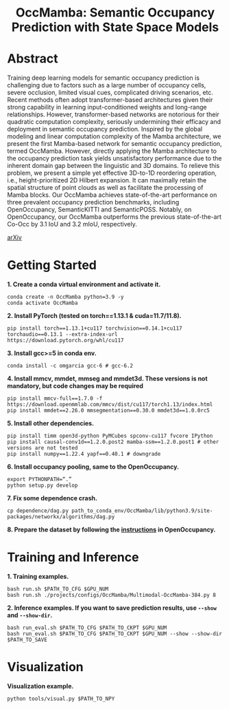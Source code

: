 <div align="center">   

# OccMamba: Semantic Occupancy Prediction with State Space Models
</div>

# Abstract 

Training deep learning models for semantic occupancy prediction is challenging due to factors such as a large number of occupancy cells, severe occlusion, limited visual cues, complicated driving scenarios, etc. Recent methods often adopt transformer-based architectures given their strong capability in learning input-conditioned weights and long-range relationships. However, transformer-based networks are notorious for their quadratic computation complexity, seriously undermining their efficacy and deployment in semantic occupancy prediction. Inspired by the global modeling and linear computation complexity of the Mamba architecture, we present the first Mamba-based network for semantic occupancy prediction, termed OccMamba. However, directly applying the Mamba architecture to the occupancy prediction task yields unsatisfactory performance due to the inherent domain gap between the linguistic and 3D domains. To relieve this problem, we present a simple yet effective 3D-to-1D reordering operation, i.e., height-prioritized 2D Hilbert expansion. It can maximally retain the spatial structure of point clouds as well as facilitate the processing of Mamba blocks. Our OccMamba achieves state-of-the-art performance on three prevalent occupancy prediction benchmarks, including OpenOccupancy, SemanticKITTI and SemanticPOSS. Notably, on OpenOccupancy, our OccMamba outperforms the previous state-of-the-art Co-Occ by 3.1 IoU and 3.2 mIoU, respectively.

[arXiv](https://arxiv.org/abs/2408.09859) 

# Getting Started
**1. Create a conda virtual environment and activate it.**
```shell
conda create -n OccMamba python=3.9 -y
conda activate OccMamba
```

**2. Install PyTorch (tested on torch==1.13.1 & cuda=11.7/11.8).**
```shell
pip install torch==1.13.1+cu117 torchvision==0.14.1+cu117 torchaudio==0.13.1 --extra-index-url https://download.pytorch.org/whl/cu117
```

**3. Install gcc>=5 in conda env.**
```shell
conda install -c omgarcia gcc-6 # gcc-6.2
```

**4. Install mmcv, mmdet, mmseg and mmdet3d. These versions is not mandatory, but code changes may be required**
```shell
pip install mmcv-full==1.7.0 -f https://download.openmmlab.com/mmcv/dist/cu117/torch1.13/index.html
pip install mmdet==2.26.0 mmsegmentation==0.30.0 mmdet3d==1.0.0rc5
```

**5. Install other dependencies.**
```shell
pip install timm open3d-python PyMCubes spconv-cu117 fvcore IPython
pip install causal-conv1d==1.2.0.post2 mamba-ssm==1.2.0.post1 # other versions are not tested
pip install numpy==1.22.4 yapf==0.40.1 # downgrade
```

**6. Install occupancy pooling, same to the OpenOccupancy.**
```shell
export PYTHONPATH=“.”
python setup.py develop
```

**7. Fix some dependence crash.**
```shell
cp dependence/dag.py path_to_conda_env/OccMamba/lib/python3.9/site-packages/networkx/algorithms/dag.py
```

**8. Prepare the dataset by following the [instructions](https://github.com/JeffWang987/OpenOccupancy/blob/main/docs/prepare_data.md) in OpenOccupancy.**

# Training and Inference
**1. Training examples.**
```shell
bash run.sh $PATH_TO_CFG $GPU_NUM
bash run.sh ./projects/configs/OccMamba/Multimodal-OccMamba-384.py 8
```

**2. Inference examples. If you want to save prediction results, use `--show` and `--show-dir`.**
```shell
bash run_eval.sh $PATH_TO_CFG $PATH_TO_CKPT $GPU_NUM
bash run_eval.sh $PATH_TO_CFG $PATH_TO_CKPT $GPU_NUM --show --show-dir $PATH_TO_SAVE
```

# Visualization
**Visualization example.**
```
python tools/visual.py $PATH_TO_NPY
```